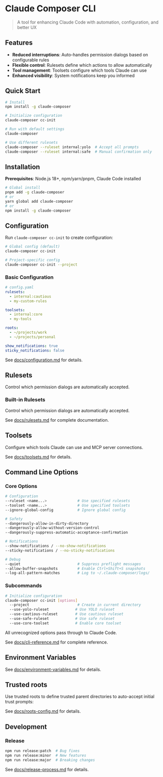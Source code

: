 # Claude Composer CLI

> A tool for enhancing Claude Code with automation, configuration, and better UX

## Features

- **Reduced interruptions**: Auto-handles permission dialogs based on configurable rules
- **Flexible control**: Rulesets define which actions to allow automatically
- **Tool management**: Toolsets configure which tools Claude can use
- **Enhanced visibility**: System notifications keep you informed

## Quick Start

```bash
# Install
npm install -g claude-composer

# Initialize configuration
claude-composer cc-init

# Run with default settings
claude-composer

# Use different rulesets
claude-composer --ruleset internal:yolo  # Accept all prompts
claude-composer --ruleset internal:safe  # Manual confirmation only
```

## Installation

**Prerequisites**: Node.js 18+, npm/yarn/pnpm, Claude Code installed

```bash
# Global install
pnpm add -g claude-composer
# or
yarn global add claude-composer
# or
npm install -g claude-composer
```

## Configuration

Run `claude-composer cc-init` to create configuration:

```bash
# Global config (default)
claude-composer cc-init

# Project-specific config
claude-composer cc-init --project
```

### Basic Configuration

```yaml
# config.yaml
rulesets:
  - internal:cautious
  - my-custom-rules

toolsets:
  - internal:core
  - my-tools

roots:
  - ~/projects/work
  - ~/projects/personal

show_notifications: true
sticky_notifications: false
```

See [docs/configuration.md](docs/configuration.md) for details.

## Rulesets

Control which permission dialogs are automatically accepted.

### Built-in Rulesets

Control which permission dialogs are automatically accepted.

See [docs/rulesets.md](docs/rulesets.md) for complete documentation.

## Toolsets

Configure which tools Claude can use and MCP server connections.

See [docs/toolsets.md](docs/toolsets.md) for details.

## Command Line Options

### Core Options

```bash
# Configuration
--ruleset <name...>              # Use specified rulesets
--toolset <name...>              # Use specified toolsets
--ignore-global-config           # Ignore global config

# Safety
--dangerously-allow-in-dirty-directory
--dangerously-allow-without-version-control
--dangerously-suppress-automatic-acceptance-confirmation

# Notifications
--show-notifications / --no-show-notifications
--sticky-notifications / --no-sticky-notifications

# Debug
--quiet                          # Suppress preflight messages
--allow-buffer-snapshots         # Enable Ctrl+Shift+S snapshots
--log-all-pattern-matches        # Log to ~/.claude-composer/logs/
```

### Subcommands

```bash
# Initialize configuration
claude-composer cc-init [options]
  --project                      # Create in current directory
  --use-yolo-ruleset            # Use YOLO ruleset
  --use-cautious-ruleset        # Use cautious ruleset
  --use-safe-ruleset            # Use safe ruleset
  --use-core-toolset            # Enable core toolset
```

All unrecognized options pass through to Claude Code.

See [docs/cli-reference.md](docs/cli-reference.md) for complete reference.

## Environment Variables

See [docs/environment-variables.md](docs/environment-variables.md) for details.

## Trusted roots

Use trusted roots to define trusted parent directories to auto-accept initial trust prompts:

See [docs/roots-config.md](docs/roots-config.md) for details.

## Development

### Release

```bash
npm run release:patch  # Bug fixes
npm run release:minor  # New features
npm run release:major  # Breaking changes
```

See [docs/release-process.md](docs/release-process.md) for details.
